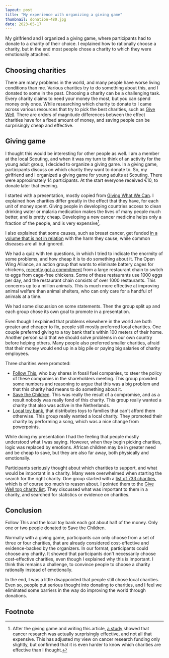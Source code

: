 ```yaml
---
layout: post
title: "My experience with organizing a giving game"
thumbnail: donation-480.jpg
date: 2023-05-17
---
```


My girlfriend and I organized a giving game, where participants had to donate to a charity of their choice. I explained how to rationally choose a charity, but in the end most people chose a charity to which they were emotionally attached.

## Choosing charities

There are many problems in the world, and many people have worse living conditions than me. Various charities try to do something about this, and I donated to some in the past. Choosing a charity can be a challenging task. Every charity claims to need your money the most, but you can spend money only once. While researching which charity to donate to I came across various resources that try to pick the best charities, such as [Give Well](https://www.givewell.org/). There are orders of magnitude differences between the effect charities have for a fixed amount of money, and saving people can be surprisingly cheap and effective.

## Giving game

I thought this would be interesting for other people as well. I am a member at the local Scouting, and when it was my turn to think of an activity for the young adult group, I decided to organize a giving game. In a giving game, participants discuss on which charity they want to donate to. So, my girlfriend and I organized a giving game for young adults at Scouting. There were approximately 14 participants. At the start everyone received €10, to donate later that evening.

I started with a presentation, mostly copied from [Giving What We Can](https://www.givingwhatwecan.org/events/guides/giving-games). I explained how charities differ greatly in the effect that they have, for each unit of money spent. Giving people in developing countries access to clean drinking water or malaria medication makes the lives of many people much better, and is pretty cheap. Developing a new cancer medicine helps only a fraction of the people, and is very expensive[^1].

I also explained that some causes, such as breast cancer, get funded [in a volume that is not in relation](https://www.vox.com/2014/8/20/6040435/als-ice-bucket-challenge-and-why-we-give-to-charity-donate) with the harm they cause, while common diseases are all but ignored.

We had a quiz with ten questions, in which I tried to indicate the enormity of some problems, and how cheap it is to do something about it. The Open Wing Alliance, an action group that wants to eliminate battery cages for chickens, [recently got a commitment](https://thehumaneleague.org/article/victory-toridoll-releases-a-global-cage-free-commitment) from a large restaurant chain to switch to eggs from cage-free chickens. Some of these restaurants use 1000 eggs per day, and the restaurant chain consists of over 1000 restaurants. This concerns up to a million animals. This is much more effective at improving animal welfare than animal shelters, who can only care for a handful of animals at a time.

We had some discussion on some statements. Then the group split up and each group chose its own goal to promote in a presentation.

Even though I explained that problems elsewhere in the world are both greater and cheaper to fix, people still mostly preferred local charities. One couple preferred giving to a toy bank that's within 100 meters of their home. Another person said that we should solve problems in our own country before helping others. Many people also preferred smaller charities, afraid that their money would end up in a big pile or paying big salaries of charity employees.

Three charities were promoted:
* [Follow This](https://www.follow-this.org/), who buy shares in fossil fuel companies, to steer the policy of these companies in the shareholders meeting. This group provided some numbers and reasoning to argue that this was a big problem and that this charity had means to do something about it.
* [Save the Children](https://www.savethechildren.nl/). This was really the result of a compromise, and as a result nobody was really fond of this charity. This group really wanted a charity that also was active in the Netherlands.
* [Local toy bank](https://www.speelgoedbankhaarlem.nl/), that distributes toys to families that can't afford them otherwise. This group really wanted a local charity. They promoted their charity by performing a song, which was a nice change from powerpoints.

While doing my presentation I had the feeling that people mostly understood what I was saying. However, when they begin picking charities, logic was replaced by emotions. African children may be in greater need and be cheap to save, but they are also far away, both physically and emotionally.

Participants seriously thought about which charities to support, and what would be important in a charity. Many were overwhelmed when starting the search for the right charity. One group started with a [list of 733 charities](https://www.cbf.nl/register-goede-doelen), which is of course too much to reason about. I pointed them to the [Give Well top charity list](https://www.givewell.org/charities/top-charities). They discussed what was important to them in a charity, and searched for statistics or evidence on charities.

## Conclusion

Follow This and the local toy bank each got about half of the money. Only one or two people donated to Save the Children.

Normally with a giving game, participants can only choose from a set of three or four charities, that are already considered cost-effective and evidence-backed by the organizers. In our format, participants could choose any charity. It showed that participants don't necessarily choose cost-effective charities, even though I explained why this is important. I think this remains a challenge, to convince people to choose a charity rationally instead of emotionally.

In the end, I was a little disappointed that people still chose local charities. Even so, people put serious thought into donating to charities, and I feel we eliminated some barriers in the way do improving the world through donations.

## Footnote

[^1]: After the giving game and writing this article, [a study](https://ascopubs.org/doi/10.1200/JCO.22.01826) showed that cancer research was actually surprisingly effective, and not all that expensive. This has adjusted my view on cancer research funding only slightly, but confirmed that it is even harder to know which charities are effective than I thought.
